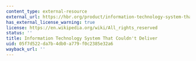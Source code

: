 ```yaml
---
content_type: external-resource
external_url: https://hbr.org/product/information-technology-system-that-couldn-t-delive/an/97308X-PDF-ENG?Ntt=Byron+Reimus
has_external_license_warning: true
license: https://en.wikipedia.org/wiki/All_rights_reserved
status: ''
title: Information Technology System That Couldn't Deliver
uid: 05f7d522-da7b-4db0-a779-f0c2385e32a6
wayback_url: ''
---
```

